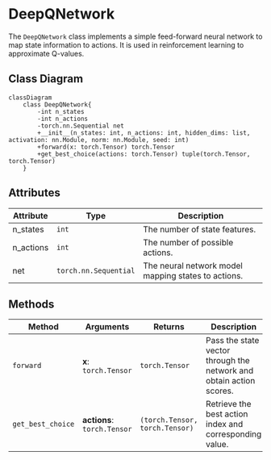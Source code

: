 # DeepQNetwork

The `DeepQNetwork` class implements a simple feed-forward neural network to map state information to actions. It is used in reinforcement learning to approximate Q-values.

## Class Diagram

```mermaid
classDiagram
    class DeepQNetwork{
        -int n_states
        -int n_actions
        -torch.nn.Sequential net
        +__init__(n_states: int, n_actions: int, hidden_dims: list, activation: nn.Module, norm: nn.Module, seed: int)
        +forward(x: torch.Tensor) torch.Tensor
        +get_best_choice(actions: torch.Tensor) tuple(torch.Tensor, torch.Tensor)
    }
```

## Attributes

| Attribute | Type | Description |
|---|---|---|
| n_states | `int` | The number of state features. |
| n_actions | `int` | The number of possible actions. |
| net | `torch.nn.Sequential` | The neural network model mapping states to actions. |

## Methods

| Method         | Arguments | Returns          | Description                                     |
|----------------|-----------|------------------|-------------------------------------------------|
| `forward` | **x**: `torch.Tensor` | `torch.Tensor` | Pass the state vector through the network and obtain action scores. |
| `get_best_choice` | **actions**: `torch.Tensor` | `(torch.Tensor, torch.Tensor)` | Retrieve the best action index and corresponding value. |
